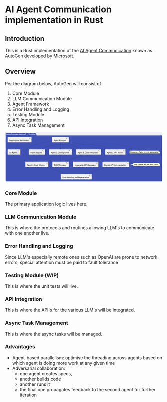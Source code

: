 # AI Agent Communication implementation in Rust

## Introduction

This is a Rust implementation of the [AI Agent Communication](https://github.com/microsoft/autogen) known as AutoGen developed by Microsoft.

## Overview
Per the diagram below, AutoGen will consist of

1. Core Module
2. LLM Communication Module
3. Agent Framework
4. Error Handling and Logging
5. Testing Module
6. API Integration
7. Async Task Management

![AutoGen Architecture](./async-advanced.png)

### Core Module
The primary application logic lives here.

### LLM Communication Module
This is where the protocols and routines allowing LLM's to communicate with one another live.

### Error Handling and Logging
Since LLM's especially remote ones such as OpenAI are prone to network errors, special attention must be paid to fault tolerance

### Testing Module (WIP)
This is where the unit tests will live.

### API Integration
This is where the API's for the various LLM's will be integrated.

### Async Task Management
This is where the async tasks will be managed.

### Advantages
- Agent-based parallelism: optimise the threading across agents based on which agent is doing more work at any given time
- Adversarial collaboration:
  - one agent creates specs,
  - another builds code
  - another runs it
  - the final one propagates feedback to the second agent for further iteration